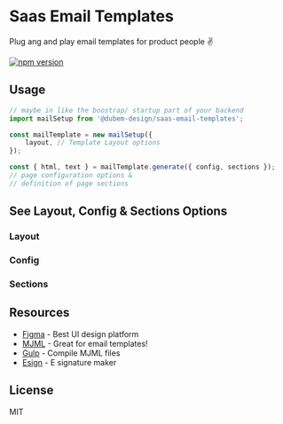 # Saas Email Templates

Plug ang and play email templates for product people ✌️

[![npm version](https://img.shields.io/npm/v/publish-please.svg)](https://www.npmjs.com/package/publish-please)

## Usage

```js
// maybe in like the boostrap/ startup part of your backend
import mailSetup from '@dubem-design/saas-email-templates';

const mailTemplate = new mailSetup({
	layout, // Template Layout options
});

const { html, text } = mailTemplate.generate({ config, sections });
// page configuration options &
// definition of page sections
```

## See Layout, Config & Sections Options
### Layout
### Config
### Sections

## Resources

- [Figma] - Best UI design platform
- [MJML] - Great for email templates!
- [Gulp] - Compile MJML files
- [Esign] - E signature maker

## License

MIT

[//]: # "These are reference links used in the body of this note and get stripped out when the markdown processor does its job. There is no need to format nicely because it shouldn't be seen. Thanks SO - http://stackoverflow.com/questions/4823468/store-comments-in-markdown-syntax"
[figma]: https://www.figma.com/
[mjml]: https://github.com/mjmlio/mjml
[gulp]: http://gulpjs.com
[esign]: http://www.esignaturemaker.com/live-digital-signature/
[pldb]: https://github.com/joemccann/dillinger/tree/master/plugins/dropbox/README.md
[plgh]: https://github.com/joemccann/dillinger/tree/master/plugins/github/README.md
[plgd]: https://github.com/joemccann/dillinger/tree/master/plugins/googledrive/README.md
[plod]: https://github.com/joemccann/dillinger/tree/master/plugins/onedrive/README.md
[plme]: https://github.com/joemccann/dillinger/tree/master/plugins/medium/README.md
[plga]: https://github.com/RahulHP/dillinger/blob/master/plugins/googleanalytics/README.md
